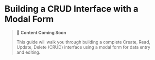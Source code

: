 # Building a CRUD Interface with a Modal Form

> 📝 **Content Coming Soon**
>
> This guide will walk you through building a complete Create, Read, Update, Delete (CRUD) interface using a modal form for data entry and editing. 